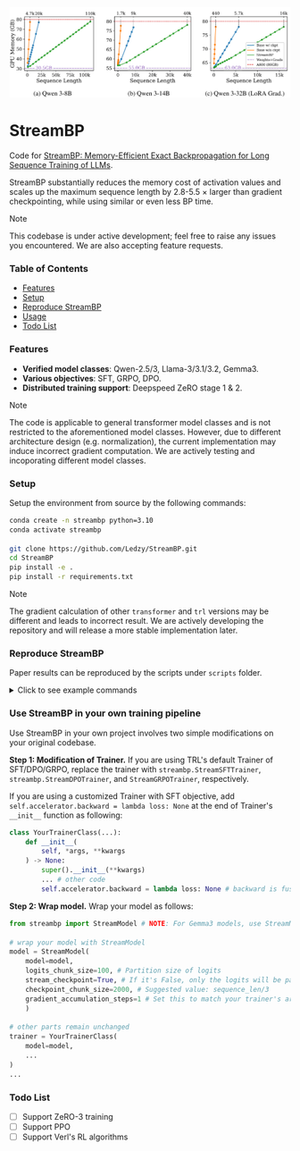 <!-- ![](figures/maximum_seqlen.png)
**Maximum sequence length in a single A800-80GB GPU** -->

![](figures/bp_memory.png)
<!-- **Peak Backpropagation memory cost** -->

# StreamBP
Code for [StreamBP: Memory-Efficient Exact Backpropagation for Long Sequence Training of LLMs](https://arxiv.org/abs/2506.03077).

StreamBP substantially reduces the memory cost of activation values and scales up the maximum sequence length by 2.8-5.5 $\times$ larger than gradient checkpointing, while using similar or even less BP time.

> [!NOTE]
> This codebase is under active development; feel free to raise any issues you encountered. We are also accepting feature requests.


### Table of Contents
- [Features](#features)
- [Setup](#setup)
- [Reproduce StreamBP](#reproduce-streambp)
- [Usage](#use-streambp-in-your-own-training-pipeline)
- [Todo List](#todo-list)

### Features
* **Verified model classes**: Qwen-2.5/3, Llama-3/3.1/3.2, Gemma3.
* **Various objectives**: SFT, GRPO, DPO.
* **Distributed training support**: Deepspeed ZeRO stage 1 & 2.
> [!NOTE]
> The code is applicable to general transformer model classes and is not restricted to the aforementioned model classes. However, due to different architecture design (e.g. normalization), the current implementation may induce incorrect gradient computation. We are actively testing and incoporating different model classes.

### Setup
Setup the environment from source by the following commands:
```bash
conda create -n streambp python=3.10
conda activate streambp

git clone https://github.com/Ledzy/StreamBP.git
cd StreamBP
pip install -e .
pip install -r requirements.txt
```
> [!NOTE]
> The gradient calculation of other `transformer` and `trl` versions may be different and leads to incorrect result. We are actively developing the repository and will release a more stable implementation later.

### Reproduce StreamBP
Paper results can be reproduced by the scripts under `scripts` folder.

<details><summary>Click to see example commands</summary>

<!-- Follow the following commands to reproduce the paper's result in BP and maximum sequence length. -->
**Example commands for BP, SFT, DPO, and GRPO**
```bash
export CUDA_VISIBLE_DEVICES=0

#Test BP's memory and time cost
python scripts/test_bp.py --mode stream --seq_len 15000 --chunk_size 5000 --model_name Qwen/Qwen3-8B # StreamBP
python scripts/test_bp.py --mode base --seq_len 15000 --model_name Qwen/Qwen3-8B # Gradient checkpointing

#Test SFT's memory and time cost
python scripts/test_sft.py --mode stream --seq_len 15000 --chunk_size 5000 --model_name Qwen/Qwen3-8B # StreamBP
python scripts/test_sft.py --mode base --seq_len 15000 --model_name Qwen/Qwen3-8B # Gradient checkpointing

#Test DPO's memory and time cost
python scripts/test_dpo.py --mode stream --seq_len 15000 --chunk_size 5000 --model_name Qwen/Qwen3-8B # StreamBP
python scripts/test_dpo.py --mode base --seq_len 15000 --model_name Qwen/Qwen3-8B # Gradient checkpointing

#Test GRPO's memory and time cost
python scripts/test_grpo.py --mode stream --seq_len 15000 --chunk_size 5000 --model_name Qwen/Qwen3-8B # StreamBP
python scripts/test_grpo.py --mode base --seq_len 15000 --model_name Qwen/Qwen3-8B # Gradient checkpointing
```
**Note:** The above experiments should be run on a single GPU (i.e. `export CUDA_VISIBLE_DEVICES=0`). Otherwise, one may encounter unexpected errors.

**Example command for ZeRO-2:**
```bash
export CUDA_VISIBLE_DEVICES=0,1,2,3
deepspeed scripts/test_zero.py --mode stream --seq_len 30000 --zero_stage 2 --model_name Qwen/Qwen3-8B # StreamBP
deepspeed scripts/test_zero.py --mode stream --seq_len 30000 --zero_stage 2 --model_name Qwen/Qwen3-8B # Gradient checkpointing
```
</details>

### Use StreamBP in your own training pipeline
Use StreamBP in your own project involves two simple modifications on your original codebase.

**Step 1: Modification of Trainer.** If you are using TRL's default Trainer of SFT/DPO/GRPO, replace the trainer with `streambp.StreamSFTTrainer`, `streambp.StreamDPOTrainer`, and `StreamGRPOTrainer`, respectively.

If you are using a customized Trainer with SFT objective, add `self.accelerator.backward = lambda loss: None` at the end of Trainer's `__init__` function as following:
```python
class YourTrainerClass(...):
    def __init__(
        self, *args, **kwargs
    ) -> None:
        super().__init__(**kwargs)
        ... # other code
        self.accelerator.backward = lambda loss: None # backward is fused with forward, no need to call accelerator.backward
```

**Step 2: Wrap model.** Wrap your model as follows:

```python
from streambp import StreamModel # NOTE: For Gemma3 models, use StreamModelForGemma

# wrap your model with StreamModel
model = StreamModel(
    model=model,
    logits_chunk_size=100, # Partition size of logits
    stream_checkpoint=True, # If it's False, only the logits will be partitioned
    checkpoint_chunk_size=2000, # Suggested value: sequence_len/3
    gradient_accumulation_steps=1 # Set this to match your trainer's args
    )

# other parts remain unchanged
trainer = YourTrainerClass(
    model=model,
    ...
)
...
```

### Todo List
- [ ] Support ZeRO-3 training
- [ ] Support PPO
- [ ] Support Verl's RL algorithms